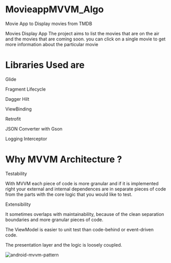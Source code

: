 # MovieappMVVM_Algo
Movie App to Display movies from TMDB

Movies Display App
The project aims to list the movies that are on the air and the movies that are coming soon. you can click on a single movie to get more information about the 
particular movie



# Libraries Used are 
Glide

Fragment Lifecycle

Dagger Hilt

ViewBinding

Retrofit

JSON Converter with Gson

Logging Interceptor

#  Why MVVM Architecture ?
Testability


With MVVM each piece of code is more granular and if it is implemented right your external and internal dependences are in separate pieces of code from the parts with the core logic that you would like to test.

Extensibility

It sometimes overlaps with maintainability, because of the clean separation boundaries and more granular pieces of code.


The ViewModel is easier to unit test than code-behind or event-driven code.


The presentation layer and the logic is loosely coupled.

![android-mvvm-pattern](https://user-images.githubusercontent.com/28957088/201385581-08d74afc-250b-4550-9d62-5ca09a9bebd1.png)

